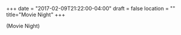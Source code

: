 +++
date = "2017-02-09T21:22:00-04:00"
draft = false
location = ""
title="Movie Night"
+++

(Movie Night)